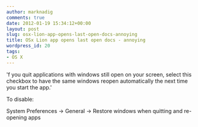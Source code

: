 ```yaml
---
author: marknadig
comments: true
date: 2012-01-19 15:34:12+00:00
layout: post
slug: osx-lion-app-opens-last-open-docs-annoying
title: OSx Lion app opens last open docs - annoying
wordpress_id: 20
tags:
- OS X
---
```


'f you quit applications with windows still open on your screen, select this checkbox to have the same windows reopen automatically the next time you start the app.'

To disable:

System Preferences -> General -> Restore windows when quitting and re-opening apps
